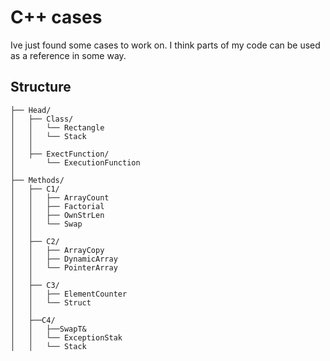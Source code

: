 
# C++ cases

Ive just found some cases to work on. I think parts of my code can be used as a reference in some way. 


## Structure


```text
├── Head/
│   ├── Class/
│   │   └── Rectangle
│   │   └── Stack
│   │
│   ├── ExectFunction/
│       └── ExecutionFunction
│
├── Methods/
│   ├── C1/
│   │   ├── ArrayCount
│   │   ├── Factorial
│   │   ├── OwnStrLen
│   │   └── Swap
│   │
│   ├── C2/
│   │   ├── ArrayCopy
│   │   ├── DynamicArray
│   │   └── PointerArray
│   │
│   ├── C3/
│   │   ├── ElementCounter
│   │   └── Struct
│   │
│   ├──C4/
│   │   ├──SwapT&
│   │   └── ExceptionStak
│   │   └── Stack
```

